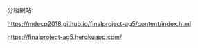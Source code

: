 分組網站:

https://mdecp2018.github.io/finalproject-ag5/content/index.html

https://finalproject-ag5.herokuapp.com/
